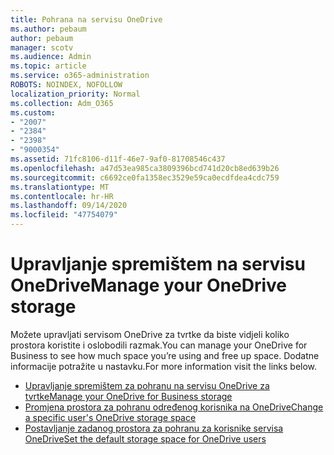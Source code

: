 ```yaml
---
title: Pohrana na servisu OneDrive
ms.author: pebaum
author: pebaum
manager: scotv
ms.audience: Admin
ms.topic: article
ms.service: o365-administration
ROBOTS: NOINDEX, NOFOLLOW
localization_priority: Normal
ms.collection: Adm_O365
ms.custom:
- "2007"
- "2384"
- "2398"
- "9000354"
ms.assetid: 71fc8106-d11f-46e7-9af0-81708546c437
ms.openlocfilehash: a47d53ea985ca3809396bcd741d20cb8ed639b26
ms.sourcegitcommit: c6692ce0fa1358ec3529e59ca0ecdfdea4cdc759
ms.translationtype: MT
ms.contentlocale: hr-HR
ms.lasthandoff: 09/14/2020
ms.locfileid: "47754079"
---
```

# <a name="manage-your-onedrive-storage"></a><span data-ttu-id="713b1-102">Upravljanje spremištem na servisu OneDrive</span><span class="sxs-lookup"><span data-stu-id="713b1-102">Manage your OneDrive storage</span></span>

<span data-ttu-id="713b1-103">Možete upravljati servisom OneDrive za tvrtke da biste vidjeli koliko prostora koristite i oslobodili razmak.</span><span class="sxs-lookup"><span data-stu-id="713b1-103">You can manage your OneDrive for Business to see how much space you’re using and free up space.</span></span>  <span data-ttu-id="713b1-104">Dodatne informacije potražite u nastavku.</span><span class="sxs-lookup"><span data-stu-id="713b1-104">For more information visit the links below.</span></span>

- [<span data-ttu-id="713b1-105">Upravljanje spremištem za pohranu na servisu OneDrive za tvrtke</span><span class="sxs-lookup"><span data-stu-id="713b1-105">Manage your OneDrive for Business storage</span></span>](https://support.microsoft.com/office/31519161-059c-4764-b6f8-f5cd29f7fe68)
- [<span data-ttu-id="713b1-106">Promjena prostora za pohranu određenog korisnika na OneDrive</span><span class="sxs-lookup"><span data-stu-id="713b1-106">Change a specific user's OneDrive storage space</span></span>](https://docs.microsoft.com/onedrive/change-user-storage)
- [<span data-ttu-id="713b1-107">Postavljanje zadanog prostora za pohranu za korisnike servisa OneDrive</span><span class="sxs-lookup"><span data-stu-id="713b1-107">Set the default storage space for OneDrive users</span></span>](https://docs.microsoft.com/onedrive/set-default-storage-space)